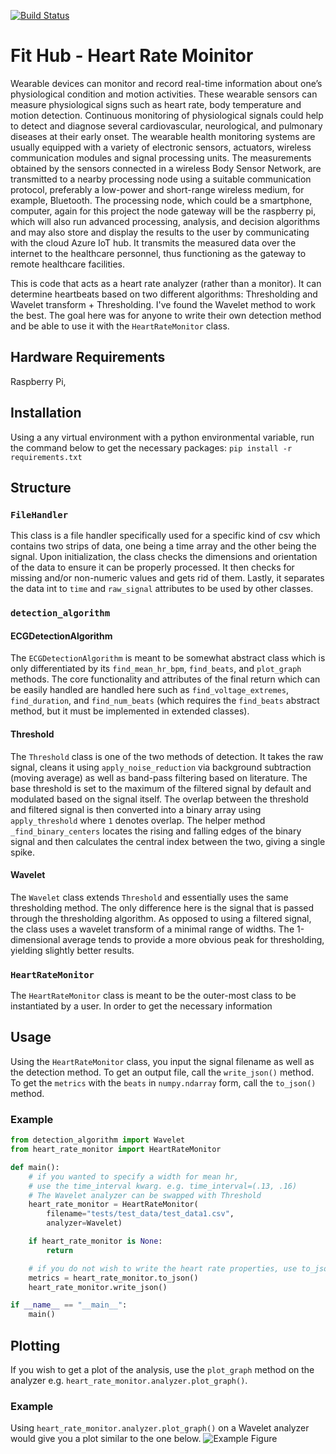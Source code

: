 [![Build Status](https://travis-ci.com/AznStevy/Heart-Rate-Monitor.svg?branch=master)](https://travis-ci.com/AznStevy/Heart-Rate-Monitor)

# Fit Hub - Heart Rate Moinitor
Wearable devices can monitor and record real-time information about one’s physiological condition and motion activities. These wearable sensors can measure physiological signs such as heart rate, body temperature and motion detection. Continuous monitoring of physiological signals could help to detect and diagnose several cardiovascular, neurological, and pulmonary diseases at their early onset. The wearable health monitoring systems are usually equipped with a variety of electronic sensors, actuators, wireless communication modules and signal processing units.  The measurements obtained by the sensors connected in a wireless Body Sensor Network, are transmitted to a nearby processing node using a suitable communication protocol, preferably a low-power and short-range wireless medium, for example, Bluetooth. The processing node, which could be a smartphone, computer, again for this project the node gateway will be the raspberry pi, which will also run advanced processing, analysis, and decision algorithms and may also store and display the results to the user by communicating with the cloud Azure IoT hub. It transmits the measured data over the internet to the healthcare personnel, thus functioning as the gateway to remote healthcare facilities.

This is code that acts as a heart rate analyzer (rather than a monitor). It can determine heartbeats based on two different algorithms: Thresholding and Wavelet transform + Thresholding. I've found the Wavelet method to work the best. The goal here was for anyone to write their own detection method and be able to use it with the `HeartRateMonitor` class.
## Hardware Requirements
Raspberry Pi, 

## Installation
Using a any virtual environment with a python environmental variable, run the command below to get the necessary packages: ```pip install -r requirements.txt```

## Structure
### `FileHandler`
This class is a file handler specifically used for a specific kind of csv which contains two strips of data, one being a time array and the other being the signal. Upon initialization, the class checks the dimensions and orientation of the data to ensure it can be properly processed. It then checks for missing and/or non-numeric values and gets rid of them. Lastly, it separates the data int to `time` and `raw_signal` attributes to be used by other classes.

### `detection_algorithm`
#### ECGDetectionAlgorithm
The `ECGDetectionAlgorithm` is meant to be somewhat abstract class which is only differentiated by its `find_mean_hr_bpm`, `find_beats`, and `plot_graph` methods. The core functionality and attributes of the final return which can be easily handled are handled here such as `find_voltage_extremes`, `find_duration`, and `find_num_beats` (which requires the `find_beats` abstract method, but it must be implemented in extended classes).

#### Threshold
The `Threshold` class is one of the two methods of detection. It takes the raw signal, cleans it using `apply_noise_reduction` via background subtraction (moving average) as well as band-pass filtering based on literature. The base threshold is set to the maximum of the filtered signal by default and modulated based on the signal itself. The overlap between the threshold and filtered signal is then converted into a binary array using `apply_threshold` where `1` denotes overlap. The helper method `_find_binary_centers` locates the rising and falling edges of the binary signal and then calculates the central index between the two, giving a single spike.

#### Wavelet
The `Wavelet` class extends `Threshold` and essentially uses the same thresholding method. The only difference here is the signal that is passed through the thresholding algorithm. As opposed to using a filtered signal, the class uses a wavelet transform of a minimal range of widths. The 1-dimensional average tends to provide a more obvious peak for thresholding, yielding slightly better results.

### `HeartRateMonitor`
The `HeartRateMonitor` class is meant to be the outer-most class to be instantiated by a user. In order to get the necessary information

## Usage
Using the `HeartRateMonitor` class, you input the signal filename as well as the detection method. To get an output file, call the `write_json()` method. To get the `metrics` with the `beats` in `numpy.ndarray` form, call the `to_json()` method.

### Example
```python
from detection_algorithm import Wavelet
from heart_rate_monitor import HeartRateMonitor

def main():
    # if you wanted to specify a width for mean hr,
    # use the time_interval kwarg. e.g. time_interval=(.13, .16)
    # The Wavelet analyzer can be swapped with Threshold
    heart_rate_monitor = HeartRateMonitor(
        filename="tests/test_data/test_data1.csv",
        analyzer=Wavelet)

    if heart_rate_monitor is None:
        return

    # if you do not wish to write the heart rate properties, use to_json()
    metrics = heart_rate_monitor.to_json()
    heart_rate_monitor.write_json()

if __name__ == "__main__":
    main()
```


## Plotting
If you wish to get a plot of the analysis, use the `plot_graph` method on the analyzer e.g. `heart_rate_monitor.analyzer.plot_graph()`.

### Example
Using `heart_rate_monitor.analyzer.plot_graph()` on a Wavelet analyzer would give you a plot similar to the one below.
![Example Figure](https://i.imgur.com/vvmEqRl.png)


